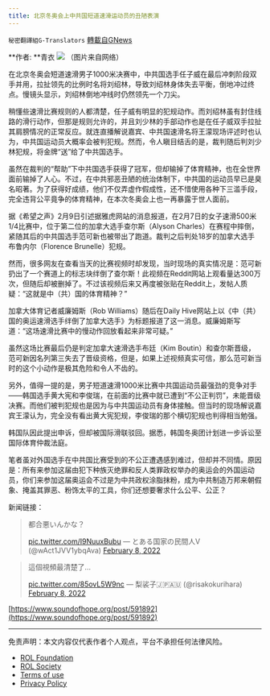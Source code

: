 ```yaml
---
title: 北京冬奥会上中共国短道速滑运动员的丑陋表演
---
```

`秘密翻譯組G-Translators` [轉載自GNews](https://gnews.org/zh-hans/1978636/)

**作者:  **青衣
![](https://assets.gnews.org/wp-content/uploads/2022/02/1-135.jpg)
（图片来自网络）

在北京冬奥会短道速滑男子1000米决赛中，中共国选手任子威在最后冲刺阶段双手并用，拉扯领先的比例时名将刘绍林，导致刘绍林身体失去平衡，倒地冲过终点。慢镜头显示，刘绍林倒地冲线时仍然领先一个刀尖。

稍懂些速滑比赛规则的人都清楚，任子威有明显的犯规动作。而刘绍林虽有封住线路的滑行动作，但那是规则允许的，并且刘少林的手部动作也是在任子威双手拉扯其肩膀情况的正常反应。就连直播解说嘉宾、中共国速滑名将王濛现场评述时也认为，中共国运动员大概率会被判犯规。然而，令人瞋目结舌的是，裁判随后判刘少林犯规，将金牌“送”给了中共国选手。

虽然在裁判的“帮助”下中共国选手获得了冠军，但却输掉了体育精神，也在全世界面前输掉了人心。不过，在中共邪恶丑陋的统治体制下，中共国的运动员早已是臭名昭著。为了获得好成绩，他们不仅弄虚作假成性，还不惜使用各种下三滥手段，完全违背公平竟争的体育精神，在本次冬奥会上也一再暴露于世人面前。

据《希望之声》2月9日引述据雅虎网站的消息报道，在2月7日的女子速滑500米1/4比赛中，位于第二位的加拿大选手查尔斯（Alyson Charles）在赛程中摔倒，紧随其后的中共国选手范可新也被带出了跑道。裁判之后判处18岁的加拿大选手布鲁内尔（Florence Brunelle）犯规。

然而，很多网友在查看当天的比赛视频时却发现，当时现场的真实情况是：范可新扔出了一个赛道上的标志块绊倒了查尔斯！此视频在Reddit网站上观看量达300万次，但随后却被删掉了。不过该视频后来又再度被张贴在Reddit上，发帖人质疑：“这就是中（共）国的体育精神？”

加拿大体育记者威廉姆斯（Rob Williams）随后在Daily Hive网站上以《中（共）国的奥运速滑选手绊倒了加拿大选手》为标题报道了这一消息。威廉姆斯写道：“这场速滑比赛中的慢动作回放看起来非常可疑。”

虽然这场比赛最后仍是判定加拿大速滑选手布廷（Kim Boutin）和查尔斯晋级，范可新因名列第三失去了晋级资格，但是，如果上述视频真实可信，那么范可新当时的这个小动作是极其危险和令人不齿的。

另外，值得一提的是，男子短道速滑1000米比赛中共国运动员最强劲的竞争对手——韩国选手黄大宪和李俊瑞，在前面的比赛中就已遭到“不公正判罚”，未能晋级决赛。而他们被判犯规也是因为与中共国运动员有身体接触。但当时的现场解说嘉宾王濛认为，完全没有看出黄大宪犯规，李俊瑞的那个横切犯规也判得相当勉强。

韩国队因此提出申诉，但却被国际滑联驳回。据悉，韩国冬奥团计划进一步诉讼至国际体育仲裁法庭。

笔者虽对外国选手在中共国比赛受到的不公正遭遇感到难过，但却并不同情。原因是：所有来参加这届由犯下种族灭绝罪和反人类罪政权举办的奥运会的外国运动员，你们来参加这届奥运会不过是为中共政权涂脂抹粉，成为中共制造万邦来朝假象、掩盖其罪恶、粉饰太平的工具，你们还想要奢求什么公平、公正？

新闻链接：



> 都合悪いんかな？
> 
>  [pic.twitter.com/I9NuuxBubu](https://t.co/I9NuuxBubu)
> — とある国家の民間人Ⅴ (@wAct1JVV1ybqAva) [February 8, 2022](https://twitter.com/wAct1JVV1ybqAva/status/1491061048736370689?ref_src=twsrc%5Etfw)





> 這個視頻最清楚了…
> 
>  [pic.twitter.com/85ovL5W9nc](https://t.co/85ovL5W9nc)
> — 梨裟子🇯🇵🇦🇺 (@risakokurihara) [February 8, 2022](https://twitter.com/risakokurihara/status/1491011102142251009?ref_src=twsrc%5Etfw)



[https://www.soundofhope.org/post/591892](https://www.soundofhope.org/post/591892)

* * *

 

免责声明：本文内容仅代表作者个人观点，平台不承担任何法律风险。

- [ROL Foundation](https://rolfoundation.org/)
- [ROL Society](https://rolsociety.org/)
- [Terms of use](https://gnews.org/terms-of-use-3/)
- [Privacy Policy](https://gnews.org/privacy-policy/)
